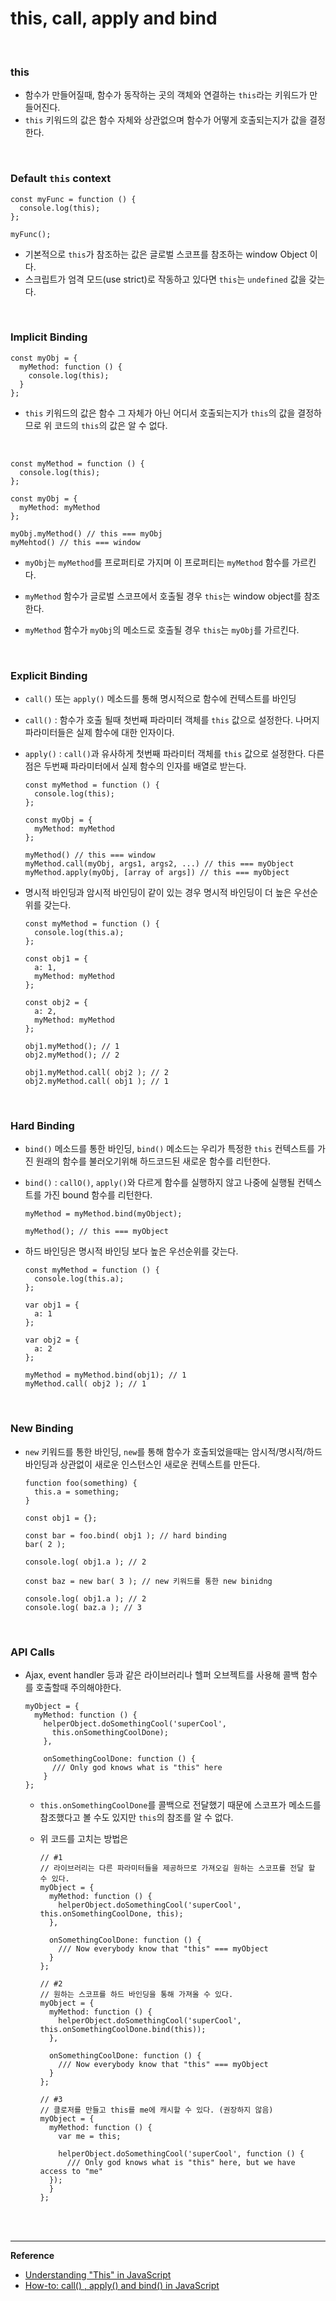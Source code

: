 # this, call, apply and bind

<br>

### this

- 함수가 만들어질때, 함수가 동작하는 곳의 객체와 연결하는 `this`라는 키워드가 만들어진다.
- `this` 키워드의 값은 함수 자체와 상관없으며 함수가 어떻게 호출되는지가 값을 결정한다.

<br>

### Default `this` context

```
const myFunc = function () {
  console.log(this);
};

myFunc();
```

- 기본적으로 `this`가 참조하는 값은 글로벌 스코프를 참조하는 window Object 이다.
- 스크립트가 엄격 모드(use strict)로 작동하고 있다면 `this`는 `undefined` 값을 갖는다.

<br>

### Implicit Binding

```
const myObj = {
  myMethod: function () {
    console.log(this);
  }
};
```

- `this` 키워드의 값은 함수 그 자체가 아닌 어디서 호출되는지가 `this`의 값을 결정하므로 위 코드의 `this`의 값은 알 수 없다.

​	<br>

```
const myMethod = function () {
  console.log(this);
};

const myObj = {
  myMethod: myMethod
};

myObj.myMethod() // this === myObj
myMehtod() // this === window
```

- `myObj`는 `myMethod`를 프로퍼티로 가지며 이 프로퍼티는 `myMethod` 함수를 가르킨다. 

- `myMethod` 함수가 글로벌 스코프에서 호출될 경우 `this`는 window object를 참조한다.

- `myMethod` 함수가 `myObj`의 메소드로 호출될 경우 `this`는 `myObj`를 가르킨다.

​	<br>

### Explicit Binding

- `call()` 또는 `apply()` 메소드를 통해 명시적으로 함수에 컨텍스트를 바인딩

- `call()` :  함수가 호출 될때 첫번째 파라미터 객체를  `this` 값으로 설정한다. 나머지 파라미터들은 실제 함수에 대한 인자이다.

- `apply()` : `call()`과 유사하게 첫번째 파라미터 객체를 `this` 값으로 설정한다. 다른점은 두번째 파라미터에서 실제 함수의 인자를 배열로 받는다.

  ```
  const myMethod = function () {
    console.log(this);
  };
  
  const myObj = {
    myMethod: myMethod
  };
  
  myMethod() // this === window
  myMethod.call(myObj, args1, args2, ...) // this === myObject
  myMethod.apply(myObj, [array of args]) // this === myObject
  ```



- 명시적 바인딩과 암시적 바인딩이 같이 있는 경우 명시적 바인딩이 더 높은 우선순위를 갖는다.

  ```
  const myMethod = function () { 
    console.log(this.a);
  };
  
  const obj1 = {
    a: 1,
    myMethod: myMethod
  };
  
  const obj2 = {
    a: 2,
    myMethod: myMethod
  };
  
  obj1.myMethod(); // 1
  obj2.myMethod(); // 2
  
  obj1.myMethod.call( obj2 ); // 2
  obj2.myMethod.call( obj1 ); // 1
  ```

<br>

### Hard Binding

- `bind()` 메소드를 통한 바인딩, `bind()` 메소드는 우리가 특정한 `this` 컨텍스트를 가진 원래의 함수를  불러오기위해 하드코드된 새로운 함수를 리턴한다.

- `bind()` : `callO()`, `apply()`와 다르게 함수를 실행하지 않고 나중에 실행될 컨텍스트를 가진 bound 함수를 리턴한다.

  ```
  myMethod = myMethod.bind(myObject);
  
  myMethod(); // this === myObject
  ```

- 하드 바인딩은 명시적 바인딩 보다 높은 우선순위를 갖는다.

  ```
  const myMethod = function () { 
    console.log(this.a);
  };
  
  var obj1 = {
    a: 1
  };
  
  var obj2 = {
    a: 2
  };
  
  myMethod = myMethod.bind(obj1); // 1
  myMethod.call( obj2 ); // 1
  ```

  <br>

### New Binding

- `new` 키워드를 통한 바인딩, `new`를 통해 함수가 호출되었을때는 암시적/명시적/하드 바인딩과 상관없이 새로운 인스턴스인 새로운 컨텍스트를 만든다.

  ```
  function foo(something) {
    this.a = something;
  }
  
  const obj1 = {};
  
  const bar = foo.bind( obj1 ); // hard binding
  bar( 2 );
  
  console.log( obj1.a ); // 2
  
  const baz = new bar( 3 ); // new 키워드를 통한 new binidng
  
  console.log( obj1.a ); // 2
  console.log( baz.a ); // 3
  ```

<br>

### API Calls

- Ajax, event handler 등과 같은 라이브러리나 헬퍼 오브젝트를 사용해 콜백 함수를 호출할때 주의해야한다.

  ```
  myObject = {
    myMethod: function () {
      helperObject.doSomethingCool('superCool',
        this.onSomethingCoolDone);
      },
  
      onSomethingCoolDone: function () {
        /// Only god knows what is "this" here
      }
  };
  ```

  - `this.onSomethingCoolDone`를 콜백으로 전달했기 때문에 스코프가 메소드를 참조했다고 볼 수도 있지만 `this`의 참조를 알 수 없다.
  
  - 위 코드를 고치는 방법은
  
    ```
    // #1 
    // 라이브러리는 다른 파라미터들을 제공하므로 가져오길 원하는 스코프를 전달 할 수 있다.
    myObject = {
      myMethod: function () {
        helperObject.doSomethingCool('superCool', this.onSomethingCoolDone, this);
      },
    
      onSomethingCoolDone: function () {
        /// Now everybody know that "this" === myObject
      }
    };
    
    // #2
    // 원하는 스코프를 하드 바인딩을 통해 가져올 수 있다.
    myObject = {
      myMethod: function () {
        helperObject.doSomethingCool('superCool', this.onSomethingCoolDone.bind(this));
      },
    
      onSomethingCoolDone: function () {
        /// Now everybody know that "this" === myObject
      }
    };
    
    // #3
    // 클로저를 만들고 this를 me에 캐시할 수 있다. (권장하지 않음)
    myObject = {
      myMethod: function () {
        var me = this;
    
        helperObject.doSomethingCool('superCool', function () {
          /// Only god knows what is "this" here, but we have access to "me"
      });
      }
    };
    ```
    

<br>

<br>

------

**Reference**

- [Understanding "This" in JavaScript](https://www.codementor.io/@dariogarciamoya/understanding--this--in-javascript-du1084lyn?icn=post-8i1jca6jp&ici=post-du1084lyn)
- [How-to: call() , apply() and bind() in JavaScript](https://www.codementor.io/@niladrisekhardutta/how-to-call-apply-and-bind-in-javascript-8i1jca6jp)